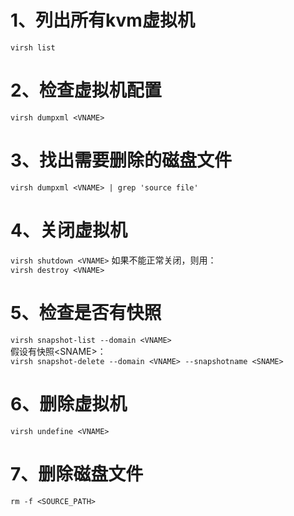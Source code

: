 # 1、列出所有kvm虚拟机
`virsh list`  
# 2、检查虚拟机配置
`virsh dumpxml <VNAME>`
# 3、找出需要删除的磁盘文件
`virsh dumpxml <VNAME> | grep 'source file'`
# 4、关闭虚拟机
`virsh shutdown <VNAME>`
如果不能正常关闭，则用：  
`virsh destroy <VNAME>`
# 5、检查是否有快照
`virsh snapshot-list --domain <VNAME>`  
假设有快照&lt;SNAME&gt;：  
`virsh snapshot-delete --domain <VNAME> --snapshotname <SNAME>`
# 6、删除虚拟机
`virsh undefine <VNAME>`
# 7、删除磁盘文件
`rm -f <SOURCE_PATH>`